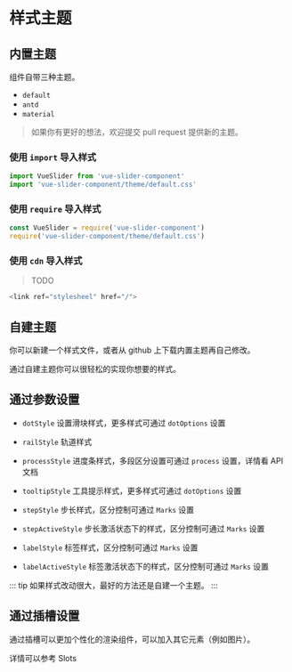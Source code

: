 # 样式主题

## 内置主题

组件自带三种主题。

  - `default`
  - `antd`
  - `material`

> 如果你有更好的想法，欢迎提交 pull request 提供新的主题。

### 使用 `import` 导入样式

```ts
import VueSlider from 'vue-slider-component'
import 'vue-slider-component/theme/default.css'
```

### 使用 `require` 导入样式

```ts
const VueSlider = require('vue-slider-component')
require('vue-slider-component/theme/default.css')
```

### 使用 `cdn` 导入样式

> TODO

```ts
<link ref="stylesheel" href="/">
```

## 自建主题

你可以新建一个样式文件，或者从 github 上下载内置主题再自己修改。

通过自建主题你可以很轻松的实现你想要的样式。

## 通过参数设置

- `dotStyle` 设置滑块样式，更多样式可通过 `dotOptions` 设置

- `railStyle` 轨道样式

- `processStyle` 进度条样式，多段区分设置可通过 `process` 设置，详情看 API 文档

- `tooltipStyle` 工具提示样式，更多样式可通过 `dotOptions` 设置

- `stepStyle` 步长样式，区分控制可通过 `Marks` 设置

- `stepActiveStyle` 步长激活状态下的样式，区分控制可通过 `Marks` 设置

- `labelStyle` 标签样式，区分控制可通过 `Marks` 设置

- `labelActiveStyle` 标签激活状态下的样式，区分控制可通过 `Marks` 设置

::: tip
  如果样式改动很大，最好的方法还是自建一个主题。
:::

## 通过插槽设置

通过插槽可以更加个性化的渲染组件，可以加入其它元素（例如图片）。

详情可以参考 <router-link :to="$route.meta.lang + 'api/slots'">Slots</router-link>